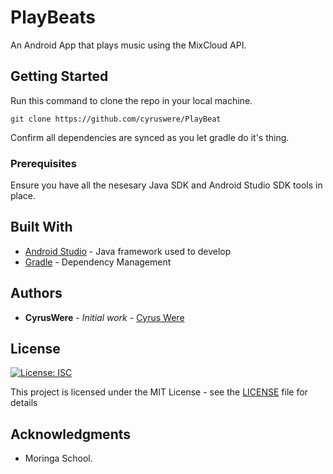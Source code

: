 # PlayBeats

An Android App that plays music using the MixCloud API.

[comment]: <> (![Splash Screen]&#40;images/splash.png&#41;)

[comment]: <> (![Welcome Screen]&#40;images/welcome.png&#41;)

[comment]: <> (![Log In Screen]&#40;images/signup.png&#41;)

[comment]: <> (![RegisterScreen]&#40;images/signup.png&#41;)


## Getting Started

Run this command to clone the repo in your local machine.

```
git clone https://github.com/cyruswere/PlayBeat
```
Confirm all dependencies are synced as you let gradle do it's thing.


### Prerequisites

Ensure you have all the nesesary Java SDK and Android Studio SDK tools in place.


## Built With

* [Android Studio](https://developer.android.com/) - Java framework used to develop
* [Gradle](https://gradle.org/) - Dependency Management



## Authors

* **CyrusWere** - *Initial work* - [Cyrus Were](https://github.com/cyruswere)



## License
[![License: ISC](https://img.shields.io/badge/License-ISC-yellow.svg)](/LICENSE)

This project is licensed under the MIT License - see the [LICENSE](LICENSE) file for details

## Acknowledgments

* Moringa School.